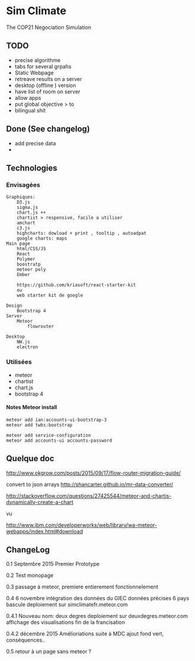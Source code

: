 # Sim Climate
The COP21 Negociation Simulation 

## TODO
- precise algorithme
- tabs for several grpahs
- Static Webpage
- retreave results on a server
- desktop (offline ) version
- have list of room on server
- allow apps
- put global objective > to 
- bilingual shit

## Done (See changelog)
- add precise data 
- 
## Technologies 

### Envisagées
	Graphiques:
		D3.js
		sigma.js
		chart.js ++
		chartist > responsive, facile a utiliser
		amchart
		c3.js
		highcharts: dowload + print , tooltip , autoadpat
		google charts: maps
	Main page
		html/CSS/JS
		React
		Polymer
		boostratp
		meteor poly
		Ember
		
		https://github.com/kriasoft/react-starter-kit
		ou 
		web starter kit de google

	Design
		Bootstrap 4
	Server
		Meteor
			flowrouter

	Desktop
		NW.js
		electron

### Utilisées
- meteor
- chartist
- chart.js
- bootstrap 4 

#### Notes Meteor install

	meteor add ian:accounts-ui-bootstrap-3
	meteor add twbs:bootstrap

	meteor add service-configuration
	meteor add accounts-ui accounts-password

## Quelque doc

http://www.okgrow.com/posts/2015/09/17/flow-router-migration-guide/

convert to json arrays
http://shancarter.github.io/mr-data-converter/


http://stackoverflow.com/questions/27425544/meteor-and-chartjs-dynamically-create-a-chart

vu


http://www.ibm.com/developerworks/web/library/wa-meteor-webapps/index.html#download


## ChangeLog

0.1 Septembre 2015
	Premier Prototype

0.2 Test monopage

0.3 
	passage à meteor, 
	premiere entierement fonctionnelement

0.4	6 novembre
	intégration des données du GIEC
	données précises
	6 pays 
	bascule deploiement sur simclimatefr.meteor.com

0.4.1
	Nouveau nom: deux degres
	deploiement sur deuxdegres.meteor.com
	affichage des visualisations
	fin de la francisation

0.4.2 décembre 2015
	Amélioriations suite à MDC
		ajout fond vert, conséquences..

0.5 retour à un page sans meteor ?